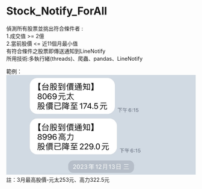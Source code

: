 # Stock_Notify_ForAll
偵測所有股票並挑出符合條件者 :\
1.成交值 >= 2億\
2.當前股價 <= 近11個月最小值\
有符合條件之股票即傳送通知到LineNotify\
所用技術:多執行緒(threads)、爬蟲、pandas、LineNotify

範例：
![](img/IMG_9204.jpeg)
註：3月最高股價-元太253元、高力322.5元
